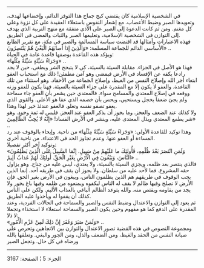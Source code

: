 ------------------------------------------------------------------------

في الشخصية الإسلامية كان يقتضي كبح جماح هذا التوفز الدائم، وإخضاعها
لهدف، وتعويدها الصبر وضبط الأعصاب. مع إشعار النفوس باستعلاء العقيدة على
كل نزوة وعلى كل مغنم. ومن ثم كانت الدعوة إلى الصبر على الأذى متفقة مع
منهج التربية الذي يهدف إلى التوازن في الشخصية الإسلامية، وتعليمها الصبر
والثبات والمضي في الطريق.  
فهذه الاعتبارات وأمثالها قد اقتضت سياسة المسالمة والصبر في مكة. مع تقرير
الطابع الأساسي الدائم للجماعة المسلمة: «وَالَّذِينَ إِذا أَصابَهُمُ الْبَغْيُ هُمْ
يَنْتَصِرُونَ» ..  
ويؤكد هذه القاعدة بوصفها قاعدة عامة في الحياة:  
«وَجَزاءُ سَيِّئَةٍ سَيِّئَةٌ مِثْلُها» ..  
فهذا هو الأصل في الجزاء. مقابلة السيئة بالسيئة، كي لا يتبجح الشر ويطغى،
حين لا يجد رادعا يكفه عن الإفساد في الأرض فيمضي وهو آمن مطمئن! ذلك مع
استحباب العفو ابتغاء أجر الله وإصلاح النفس من الغيظ، وإصلاح الجماعة من
الأحقاد. وهو استثناء من تلك القاعدة. والعفو لا يكون إلا مع المقدرة على
جزاء السيئة بالسيئة. فهنا يكون للعفو وزنه ووقعه في إصلاح المعتدي
والمسامح سواء. فالمعتدي حين يشعر بأن العفو جاء سماحة ولم يجئ ضعفا يخجل
ويستحيي، ويحس بأن خصمه الذي عفا هو الأعلى. والقوي الذي يعفو تصفو نفسه
وتعلو. فالعفو عندئذ خير لهذا وهذا.  
ولا كذلك عند الضعف والعجز. وما يجوز أن يذكر العفو عند العجز. فليس له ثمة
وجود. وهو شر يطمع المعتدي ويذل المعتدى عليه، وينشر في الأرض الفساد! «إِنَّهُ
لا يُحِبُّ الظَّالِمِينَ» ..  
وهذا توكيد للقاعدة الأولى: «وَجَزاءُ سَيِّئَةٍ سَيِّئَةٌ مِثْلُها» من ناحية. وإيحاء
بالوقوف عند رد المساءة أو العفو عنها. وعدم تجاوز الحد في الاعتداء، من
ناحية أخرى.  
وتوكيد آخر أكثر تفصيلا:  
«وَلَمَنِ انْتَصَرَ بَعْدَ ظُلْمِهِ، فَأُولئِكَ ما عَلَيْهِمْ مِنْ سَبِيلٍ. إِنَّمَا السَّبِيلُ عَلَى الَّذِينَ
يَظْلِمُونَ النَّاسَ، وَيَبْغُونَ فِي الْأَرْضِ بِغَيْرِ الْحَقِّ. أُولئِكَ لَهُمْ عَذابٌ أَلِيمٌ» ..  
فالذي ينتصر بعد ظلمه، ويجزي السيئة بالسيئة، ولا يعتدي، ليس عليه من جناح.
وهو يزاول حقه المشروع. فما لأحد عليه من سلطان. ولا يجوز أن يقف في طريقه
أحد. إنما الذين يجب الوقوف في طريقهم هم الذين يظلمون الناس، ويبغون في
الأرض بغير الحق. فإن الأرض لا تصلح وفيها ظالم لا يقف له الناس ليكفوه
ويمنعوه من ظلمه وفيها باغ يجور ولا يجد من يقاومه ويقتص منه. والله يتوعد
الظالم الباغي بالعذاب الأليم. ولكن على الناس كذلك أن يقفوا له ويأخذوا
عليه الطريق.  
ثم يعود إلى التوازن والاعتدال وضبط النفس والصبر والسماحة في الحالات
الفردية، وعند المقدرة على الدفع كما هو مفهوم وحين يكون الصبر والسماحة
استعلاء لا استخذاء وتجملا لا ذلا:  
«وَلَمَنْ صَبَرَ وَغَفَرَ إِنَّ ذلِكَ لَمِنْ عَزْمِ الْأُمُورِ» ..  
ومجموعة النصوص في هذه القضية تصور الاعتدال والتوازن بين الاتجاهين وتحرص
على صيانة النفس من الحقد والغيظ، ومن الضعف والذل، ومن الجور والبغي.
وتعلقها بالله ورضاه في كل حال. وتجعل الصبر

------------------------------------------------------------------------

الجزء: 5 ¦ الصفحة: 3167
